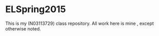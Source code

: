 # ELSpring2015
This is my (N03113729) class repository. All work here is mine , except otherwise noted.